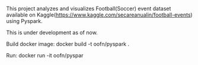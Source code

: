 This project analyzes and visualizes Football(Soccer) event dataset available on Kaggle(https://www.kaggle.com/secareanualin/football-events) using Pyspark.

This is under development as of now.


Build docker image:
  docker build -t oofn/pyspark .

Run:
  docker run -it oofn/pyspar